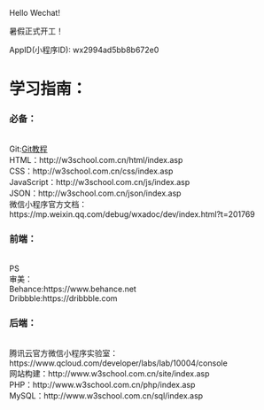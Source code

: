 Hello Wechat!

暑假正式开工！

AppID(小程序ID): wx2994ad5bb8b672e0


<h1>学习指南：</h1>

<h3>必备：</h3></br>
Git:<a href=http://www.liaoxuefeng.com/wiki/0013739516305929606dd18361248578c67b8067c8c017b000>Git教程<a></br>
HTML：http://w3school.com.cn/html/index.asp</br>
CSS：http://w3school.com.cn/css/index.asp</br>
JavaScript：http://w3school.com.cn/js/index.asp</br>
JSON：http://w3school.com.cn/json/index.asp</br>
微信小程序官方文档：https://mp.weixin.qq.com/debug/wxadoc/dev/index.html?t=201769</br>

<h3>前端：</h3></br>
PS</br>
审美：</br>
Behance:https://www.behance.net</br>
Dribbble:https://dribbble.com</br>

<h3>后端：</h3></br>
腾讯云官方微信小程序实验室：https://www.qcloud.com/developer/labs/lab/10004/console</br>
网站构建：http://www.w3school.com.cn/site/index.asp</br>
PHP：http://www.w3school.com.cn/php/index.asp</br>
MySQL：http://www.w3school.com.cn/sql/index.asp</br>


